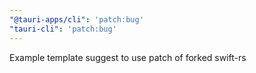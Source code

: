```yaml
---
"@tauri-apps/cli": 'patch:bug'
"tauri-cli": 'patch:bug'
---
```


Example template suggest to use patch of forked swift-rs
